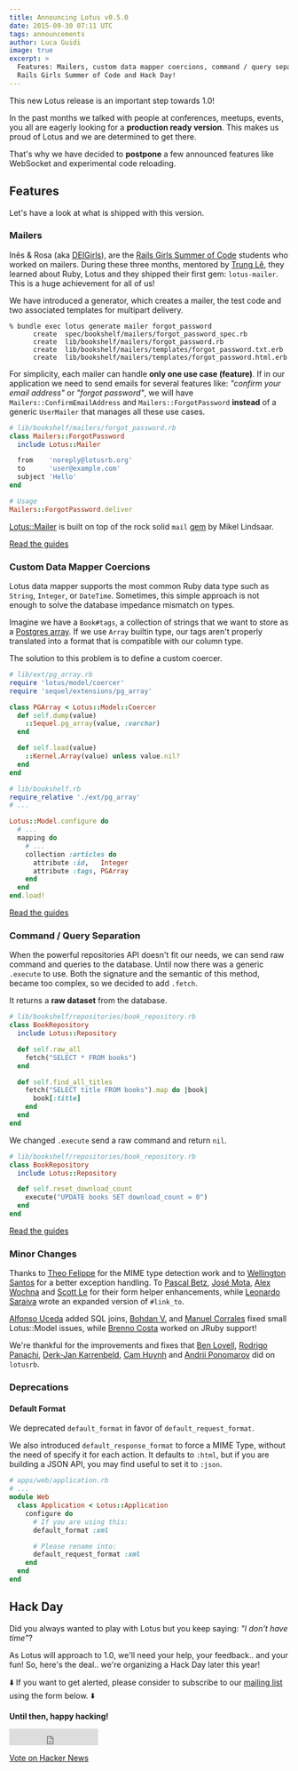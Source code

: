 ```yaml
---
title: Announcing Lotus v0.5.0
date: 2015-09-30 07:11 UTC
tags: announcements
author: Luca Guidi
image: true
excerpt: >
  Features: Mailers, custom data mapper coercions, command / query separation.
  Rails Girls Summer of Code and Hack Day!
---
```


This new Lotus release is an important step towards 1.0!

In the past months we talked with people at conferences, meetups, events, you all are eagerly looking for a **production ready version**.
This makes us proud of Lotus and we are determined to get there.

That's why we have decided to **postpone** a few announced features like WebSocket and experimental code reloading.

## Features

Let's have a look at what is shipped with this version.

### Mailers

Inês & Rosa (aka [DEIGirls](https://twitter.com/teamdeigirls)), are the [Rails Girls Summer of Code](http://railsgirlssummerofcode.org) students who worked on mailers.
During these three months, mentored by [Trung Lê](https://github.com/joneslee85), they learned about Ruby, Lotus and they shipped their first gem: `lotus-mailer`.
This is a huge achievement for all of us!

We have introduced a generator, which creates a mailer, the test code and two associated templates for multipart delivery.

```shell
% bundle exec lotus generate mailer forgot_password
      create  spec/bookshelf/mailers/forgot_password_spec.rb
      create  lib/bookshelf/mailers/forgot_password.rb
      create  lib/bookshelf/mailers/templates/forgot_password.txt.erb
      create  lib/bookshelf/mailers/templates/forgot_password.html.erb
```

For simplicity, each mailer can handle **only one use case (feature)**.
If in our application we need to send emails for several features like: _"confirm your email address"_ or _"forgot password"_, we will have `Mailers::ConfirmEmailAddress` and `Mailers::ForgotPassword` **instead** of a generic `UserMailer` that manages all these use cases.

```ruby
# lib/bookshelf/mailers/forgot_password.rb
class Mailers::ForgotPassword
  include Lotus::Mailer

  from    'noreply@lotusrb.org'
  to      'user@example.com'
  subject 'Hello'
end

# Usage
Mailers::ForgotPassword.deliver
```
[Lotus::Mailer](https://github.com/lotus/mailer) is built on top of the rock solid `mail` [gem](https://github.com/mikel/mail) by Mikel Lindsaar.

[Read the guides](/guides/mailers/overview)

### Custom Data Mapper Coercions

Lotus data mapper supports the most common Ruby data type such as `String`, `Integer`, or `DateTime`.
Sometimes, this simple approach is not enough to solve the database impedance mismatch on types.

Imagine we have a `Book#tags`, a collection of strings that we want to store as a [Postgres array](http://www.postgresql.org/docs/9.1/static/arrays.html).
If we use `Array` builtin type, our tags aren't properly translated into a format that is compatible with our column type.

The solution to this problem is to define a custom coercer.

```ruby
# lib/ext/pg_array.rb
require 'lotus/model/coercer'
require 'sequel/extensions/pg_array'

class PGArray < Lotus::Model::Coercer
  def self.dump(value)
    ::Sequel.pg_array(value, :varchar)
  end

  def self.load(value)
    ::Kernel.Array(value) unless value.nil?
  end
end
```

```ruby
# lib/bookshelf.rb
require_relative './ext/pg_array'
# ...

Lotus::Model.configure do
  # ...
  mapping do
    # ...
    collection :articles do
      attribute :id,   Integer
      attribute :tags, PGArray
    end
  end
end.load!
```

[Read the guides](/guides/models/overview)

### Command / Query Separation

When the powerful repositories API doesn't fit our needs, we can send raw command and queries to the database.
Until now there was a generic `.execute` to use. Both the signature and the semantic of this method, became too complex, so we decided to add `.fetch`.

It returns a **raw dataset** from the database.

```ruby
# lib/bookshelf/repositories/book_repository.rb
class BookRepository
  include Lotus::Repository

  def self.raw_all
    fetch("SELECT * FROM books")
  end

  def self.find_all_titles
    fetch("SELECT title FROM books").map do |book|
      book[:title]
    end
  end
end
```

We changed `.execute` send a raw command and return `nil`.

```ruby
# lib/bookshelf/repositories/book_repository.rb
class BookRepository
  include Lotus::Repository

  def self.reset_download_count
    execute("UPDATE books SET download_count = 0")
  end
end
```

[Read the guides](/guides/models/repositories)

### Minor Changes

Thanks to [Theo Felippe](https://github.com/theocodes) for the MIME type detection work and to [Wellington Santos](https://github.com/manuwell) for a better exception handling.
To [Pascal Betz](https://github.com/pascalbetz), [José Mota](https://github.com/josemota), [Alex Wochna](https://github.com/awochna) and [Scott Le](https://github.com/khaiql) for their form helper enhancements, while [Leonardo Saraiva](https://github.com/vyper) wrote an expanded version of `#link_to`.

[Alfonso Uceda](https://github.com/AlfonsoUceda) added SQL joins, [Bohdan V.](https://github.com/g3d) and [Manuel Corrales](https://github.com/ziggurat) fixed small Lotus::Model issues, while [Brenno Costa](https://github.com/brennovich) worked on JRuby support!

We're thankful for the improvements and fixes that [Ben Lovell](https://github.com/benlovell), [Rodrigo Panachi](https://github.com/rpanachi), [Derk-Jan Karrenbeld](https://github.com/SleeplessByte), [Cam Huynh](https://github.com/huynhquancam) and [Andrii Ponomarov](https://github.com/andrii) did on `lotusrb`.

### Deprecations

#### Default Format

We deprecated `default_format` in favor of `default_request_format`.

We also introduced `default_response_format` to force a MIME Type, without the need of specify it for each action.
It defaults to `:html`, but if you are building a JSON API, you may find useful to set it to `:json`.

```ruby
# apps/web/application.rb
# ...
module Web
  class Application < Lotus::Application
    configure do
      # If you are using this:
      default_format :xml

      # Please rename into:
      default_request_format :xml
    end
  end
end
```

## Hack Day

Did you always wanted to play with Lotus but you keep saying: _"I don't have time"_?

As Lotus will approach to 1.0, we'll need your help, your feedback.. and your fun! So, here's the deal.. we're organizing a Hack Day later this year!

⬇️ If you want to get alerted, please consider to subscribe to our [mailing list](http://lotusrb.org/mailing-list/) using the form below. ⬇️

**Until then, happy hacking!**

<div style="display: inline">

  <iframe src="https://ghbtns.com/github-btn.html?user=lotus&repo=lotus&type=star&count=true&size=large" frameborder="0" scrolling="0" width="160px" height="30px"></iframe>

  <a href="https://news.ycombinator.com/submit" class="hn-button" data-title="Announcing Lotus v0.5.0" data-url="http://lotusrb.org/blog/2015/09/30/announcing-lotus-050.html" data-count="horizontal" data-style="facebook">Vote on Hacker News</a>
  <script type="text/javascript">var HN=[];HN.factory=function(e){return function(){HN.push([e].concat(Array.prototype.slice.call(arguments,0)))};},HN.on=HN.factory("on"),HN.once=HN.factory("once"),HN.off=HN.factory("off"),HN.emit=HN.factory("emit"),HN.load=function(){var e="hn-button.js";if(document.getElementById(e))return;var t=document.createElement("script");t.id=e,t.src="//hn-button.herokuapp.com/hn-button.js";var n=document.getElementsByTagName("script")[0];n.parentNode.insertBefore(t,n)},HN.load();</script>
  <script type="text/javascript">
    reddit_url = "http://lotusrb.org/blog/2015/09/30/announcing-lotus-050.html";
  </script>
  <script type="text/javascript" src="//www.redditstatic.com/button/button1.js"></script>
</div>

